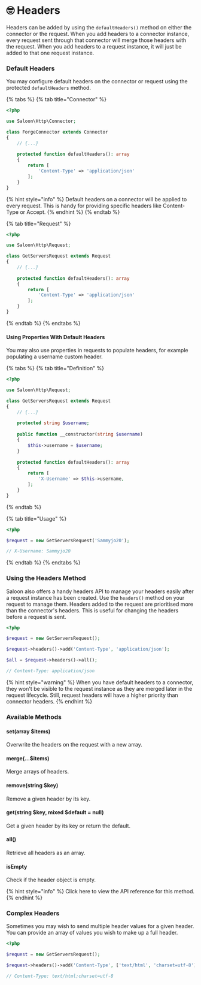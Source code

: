 # 🤓 Headers

Headers can be added by using the `defaultHeaders()` method on either the connector or the request. When you add headers to a connector instance, every request sent through that connector will merge those headers with the request. When you add headers to a request instance, it will just be added to that one request instance.

### Default Headers

You may configure default headers on the connector or request using the protected `defaultHeaders` method.

{% tabs %}
{% tab title="Connector" %}
```php
<?php

use Saloon\Http\Connector;

class ForgeConnector extends Connector
{
    // {...}
    
    protected function defaultHeaders(): array
    {
        return [
            'Content-Type' => 'application/json'
        ];
    }
}
```

{% hint style="info" %}
Default headers on a connector will be applied to every request. This is handy for providing specific headers like Content-Type or Accept.
{% endhint %}
{% endtab %}

{% tab title="Request" %}
```php
<?php

use Saloon\Http\Request;

class GetServersRequest extends Request
{
    // {...}
    
    protected function defaultHeaders(): array
    {
        return [
            'Content-Type' => 'application/json'
        ];
    }
}
```
{% endtab %}
{% endtabs %}

#### Using Properties With Default Headers

You may also use properties in requests to populate headers, for example populating a username custom header.

{% tabs %}
{% tab title="Definition" %}
```php
<?php

use Saloon\Http\Request;

class GetServersRequest extends Request
{
    // {...}
    
    protected string $username;
    
    public function __constructor(string $username)
    {
        $this->username = $username;
    }
    
    protected function defaultHeaders(): array
    {
        return [
            'X-Username' => $this->username,
        ];
    }
}
```
{% endtab %}

{% tab title="Usage" %}
```php
<?php

$request = new GetServersRequest('Sammyjo20');

// X-Username: Sammyjo20
```
{% endtab %}
{% endtabs %}

### Using the Headers Method

Saloon also offers a handy headers API to manage your headers easily after a request instance has been created. Use the `headers()` method on your request to manage them. Headers added to the request are prioritised more than the connector's headers. This is useful for changing the headers before a request is sent.

```php
<?php

$request = new GetServersRequest();

$request->headers()->add('Content-Type', 'application/json');

$all = $request->headers()->all();

// Content-Type: application/json
```

{% hint style="warning" %}
When you have default headers to a connector, they won't be visible to the request instance as they are merged later in the request lifecycle. Still, request headers will have a higher priority than connector headers.
{% endhint %}

### Available Methods

#### set(array $items)

Overwrite the headers on the request with a new array.

#### merge(...$items)

Merge arrays of headers.

#### remove(string $key)

Remove a given header by its key.

#### get(string $key, mixed $default = null)

Get a given header by its key or return the default.

#### all()

Retrieve all headers as an array.

#### isEmpty

Check if the header object is empty.

{% hint style="info" %}
Click here to view the API reference for this method.&#x20;
{% endhint %}

### Complex Headers

Sometimes you may wish to send multiple header values for a given header. You can provide an array of values you wish to make up a full header.

```php
<?php

$request = new GetServersRequest();

$request->headers()->add('Content-Type', ['text/html', 'charset=utf-8']);

// Content-Type: text/html;charset=utf-8
```
